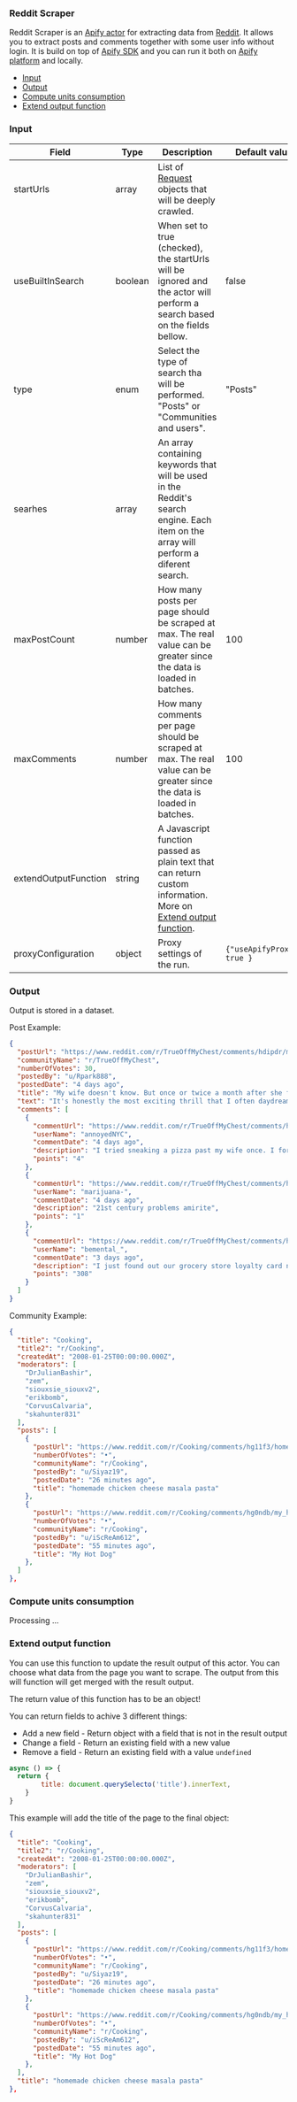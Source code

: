 ### Reddit Scraper

Reddit Scraper is an [Apify actor](https://apify.com/actors) for extracting data from [Reddit](https://www.reddit.com/). It allows you to extract posts and comments together with some user info without login. It is build on top of [Apify SDK](https://sdk.apify.com/) and you can run it both on [Apify platform](https://my.apify.com) and locally.

- [Input](#input)
- [Output](#output)
- [Compute units consumption](#compute-units-consumption)
- [Extend output function](#extend-output-function)

### Input

| Field | Type | Description | Default value
| ----- | ---- | ----------- | -------------|
| startUrls | array | List of [Request](https://sdk.apify.com/docs/api/request#docsNav) objects that will be deeply crawled.  |  |
| useBuiltInSearch | boolean | When set to true (checked), the startUrls will be ignored and the actor will perform a search based on the fields bellow. | false |
| type | enum | Select the type of search tha will be performed. "Posts" or "Communities and users". | "Posts" |
| searhes | array | An array containing keywords that will be used in the Reddit's search engine. Each item on the array will perform a diferent search. |  |
| maxPostCount | number | How many posts per page should be scraped at max. The real value can be greater since the data is loaded in batches. | 100 |
| maxComments | number | How many comments per page should be scraped at max. The real value can be greater since the data is loaded in batches. | 100 |
| extendOutputFunction | string | A Javascript function passed as plain text that can return custom information. More on [Extend output function](#extend-output-function). | |
| proxyConfiguration | object | Proxy settings of the run. | `{"useApifyProxy": true }`|

### Output

Output is stored in a dataset. 

Post Example:

```json
{
  "postUrl": "https://www.reddit.com/r/TrueOffMyChest/comments/hdipdr/my_wife_doesnt_know_but_once_or_twice_a_month/",
  "communityName": "r/TrueOffMyChest",
  "numberOfVotes": 30,
  "postedBy": "u/Rpark888",
  "postedDate": "4 days ago",
  "title": "My wife doesn't know. But once or twice a month after she falls asleep, I order a medium pizza and 8 wings, and I eat them outside in the backyard, by myself, and throw away the evidence before I go back to bed.",
  "text": "It's honestly the most exciting thrill that I often daydream about and look forward to. I wake up pretty thirsty and bloated though, lol.UPDATE: I'm going to pull this off again sometime in the next couple days. I'll try to document it with some pictures of all the glory!!!!",
  "comments": [
    {
      "commentUrl": "https://www.reddit.com/r/TrueOffMyChest/comments/hdipdr/my_wife_doesnt_know_but_once_or_twice_a_month/t1_fvlehno",
      "userName": "annoyedNYC",
      "commentDate": "4 days ago",
      "description": "I tried sneaking a pizza past my wife once. I forgot to turn off the smart security camera though!",
      "points": "4"
    },
    {
      "commentUrl": "https://www.reddit.com/r/TrueOffMyChest/comments/hdipdr/my_wife_doesnt_know_but_once_or_twice_a_month/t1_fvlenth",
      "userName": "marijuana-",
      "commentDate": "4 days ago",
      "description": "21st century problems amirite",
      "points": "1"
    },
    {
      "commentUrl": "https://www.reddit.com/r/TrueOffMyChest/comments/hdipdr/my_wife_doesnt_know_but_once_or_twice_a_month/t1_fvlrd44",
      "userName": "bemental_",
      "commentDate": "3 days ago",
      "description": "I just found out our grocery store loyalty card number tracks and stores all our orders in the same interface my wife uses to schedule our online grocery order pickups.I thought I was being super sneaky going into the store for a quick treaty treat before picking up our groceries.She’s known the whole time and not brought it up. I married way better then I deserved to have.",
      "points": "308"
    }
  ]
}
```

Community Example:
```json
{
  "title": "Cooking",
  "title2": "r/Cooking",
  "createdAt": "2008-01-25T00:00:00.000Z",
  "moderators": [
    "DrJulianBashir",
    "zem",
    "siouxsie_siouxv2",
    "erikbomb",
    "CorvusCalvaria",
    "skahunter831"
  ],
  "posts": [
    {
      "postUrl": "https://www.reddit.com/r/Cooking/comments/hg11f3/homemade_chicken_cheese_masala_pasta/",
      "numberOfVotes": "•",
      "communityName": "r/Cooking",
      "postedBy": "u/Siyaz19",
      "postedDate": "26 minutes ago",
      "title": "homemade chicken cheese masala pasta"
    },
    {
      "postUrl": "https://www.reddit.com/r/Cooking/comments/hg0ndb/my_hot_dog/",
      "numberOfVotes": "•",
      "communityName": "r/Cooking",
      "postedBy": "u/iScReAm612",
      "postedDate": "55 minutes ago",
      "title": "My Hot Dog"
    },
  ]
},
```

### Compute units consumption
Processing ...

### Extend output function

You can use this function to update the result output of this actor. You can choose what data from the page you want to scrape. The output from this will function will get merged with the result output.

The return value of this function has to be an object!

You can return fields to achive 3 different things:
- Add a new field - Return object with a field that is not in the result output
- Change a field - Return an existing field with a new value
- Remove a field - Return an existing field with a value `undefined`


```js
async () => {
  return {
        title: document.querySelecto('title').innerText,
    }
}

```
This example will add the title of the page to the final object:
```json
{
  "title": "Cooking",
  "title2": "r/Cooking",
  "createdAt": "2008-01-25T00:00:00.000Z",
  "moderators": [
    "DrJulianBashir",
    "zem",
    "siouxsie_siouxv2",
    "erikbomb",
    "CorvusCalvaria",
    "skahunter831"
  ],
  "posts": [
    {
      "postUrl": "https://www.reddit.com/r/Cooking/comments/hg11f3/homemade_chicken_cheese_masala_pasta/",
      "numberOfVotes": "•",
      "communityName": "r/Cooking",
      "postedBy": "u/Siyaz19",
      "postedDate": "26 minutes ago",
      "title": "homemade chicken cheese masala pasta"
    },
    {
      "postUrl": "https://www.reddit.com/r/Cooking/comments/hg0ndb/my_hot_dog/",
      "numberOfVotes": "•",
      "communityName": "r/Cooking",
      "postedBy": "u/iScReAm612",
      "postedDate": "55 minutes ago",
      "title": "My Hot Dog"
    },
  ],
  "title": "homemade chicken cheese masala pasta" 
},
```
